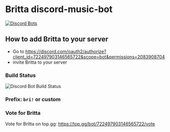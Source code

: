 # Britta discord-music-bot

[![Discord Bots](https://top.gg/api/widget/722497903146565722.svg)](https://top.gg/bot/722497903146565722)


## How to add Britta to your server
- Go to https://discord.com/oauth2/authorize?client_id=722497903146565722&scope=bot&permissions=2083908704
- invite Britta to your server

### Build Status

![Discord Bot Build Status](https://github.com/b3h3m0th/britta_discord-music-bot/workflows/Discord%20Bot%20Build%20Status/badge.svg)

### Prefix: `bri!` or custom

### Vote for Britta

Vote for Britta on top.gg: https://top.gg/bot/722497903146565722/vote

